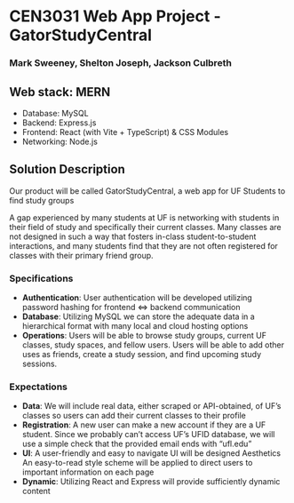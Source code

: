 # CEN3031 Web App Project - GatorStudyCentral
### Mark Sweeney, Shelton Joseph, Jackson Culbreth

## Web stack: MERN
- Database: MySQL
- Backend: Express.js
- Frontend: React (with Vite + TypeScript) & CSS Modules
- Networking: Node.js

## Solution Description
Our product will be called GatorStudyCentral, a web app for UF Students to find study groups


A gap experienced by many students at UF is networking with students in their field of study and specifically their current classes. Many classes are not designed in such a way that fosters in-class student-to-student interactions, and many students find that they are not often registered for classes with their primary friend group.


### Specifications
- **Authentication**: User authentication will be developed utilizing password hashing for frontend ⇔ backend communication
- **Database**: Utilizing MySQL we can store the adequate data in a hierarchical format with many local and cloud hosting options
- **Operations**: Users will be able to browse study groups, current UF classes, study spaces, and fellow users. Users will be able to add other uses as friends, create a study session, and find upcoming study sessions.
### Expectations
- **Data**: We will include real data, either scraped or API-obtained, of UF’s classes so users can add their current classes to their profile
- **Registration**: A new user can make a new account if they are a UF student. Since we probably can’t access UF’s UFID database, we will use a simple check that the provided email ends with “ufl.edu”
- **UI**: A user-friendly and easy to navigate UI will be designed
Aesthetics
An easy-to-read style scheme will be applied to direct users to important information on each page
- **Dynamic**: Utilizing React and Express will provide sufficiently dynamic content

